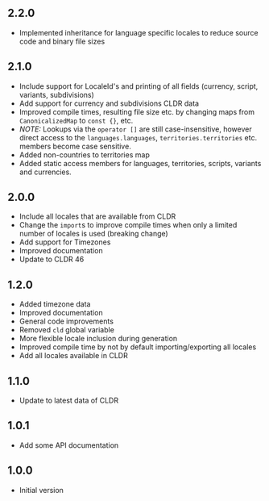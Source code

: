 ## 2.2.0
- Implemented inheritance for language specific locales to reduce source code and binary file sizes

## 2.1.0
- Include support for LocaleId's and printing of all fields (currency, script, variants, subdivisions)
- Add support for currency and subdivisions CLDR data
- Improved compile times, resulting file size etc. by changing maps from `CanonicalizedMap` to
  `const {}`, etc. 
- *NOTE:* Lookups via the `operator []` are still case-insensitive, however direct access to 
    the ```languages.languages```, ```territories.territories``` etc. members become case sensitive. 
- Added non-countries to territories map
- Added static access members for languages, territories, scripts, variants and currencies.

## 2.0.0
- Include all locales that are available from CLDR
- Change the `import`s to improve compile times when only a limited number of locales is used (breaking change)
- Add support for Timezones
- Improved documentation
- Update to CLDR 46

## 1.2.0

- Added timezone data
- Improved documentation
- General code improvements
- Removed ```cld``` global variable
- More flexible locale inclusion during generation
- Improved compile time by not by default importing/exporting all locales
- Add all locales available in CLDR

## 1.1.0

- Update to latest data of CLDR

## 1.0.1

- Add some API documentation

## 1.0.0

- Initial version
